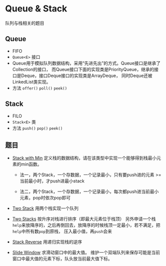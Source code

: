 # Queue & Stack

队列与栈相关的题目

## Queue

* FIFO
* `Queue<E>` 接口
* Queue用于模拟队列数据结构，采用“先进先出”的方式。Queue接口是继承了Collection的接口，
而Queue接口下面的实现类是PriorityQueue，继承的接口是Deque，接口Deque接口的实现类是ArrayDeque，
同时Deque还被LinkedList类实现。
* 方法 `offer()` `poll()` `peek()`

## Stack

* FILO
* `Stack<E>` 类
* 方法 `push()` `pop()` `peek()`


## 题目

* [Stack with Min](/src/com/sfc/algorithms/queuestack/StackWithMin.java) 定义栈的数据结构，请在该类型中实现一个能够得到栈最小元素的min函数。

    * 法一，两个Stack，一个存数据，一个记录最小，只有要push进的元素 >= 当前最小时，才push进最小stack

    * 法二，两个Stack，一个存数据，一个记录最小，每次都push进当前最小元素，pop时依次pop即可
    
* [Two Stack](/src/com/sfc/algorithms/queuestack/TwoStack.java) 用两个栈实现一个队列

* [Two Stacks](/src/com/sfc/algorithms/queuestack/TwoStacks.java) 按升序对栈进行排序（即最大元素位于栈顶）
另外申请一个栈`help`来放降序的，之后再倒回去，放降序的时候栈顶一定最小，若不满足，把`help`中所有数`pop`到原栈，
压入最小值，再`push`会来

* [Stack Reverse](/src/com/sfc/algorithms/queuestack/StackReverse.java) 用递归实现栈的逆序 


* [Slide Window](/src/com/sfc/algorithms/queuestack/SlideWindow.java) 求滑动窗口中的最大值。
维护一个双端队列来保存可能是当前窗口中最大值的元素下标，队头放当前最大值下标。